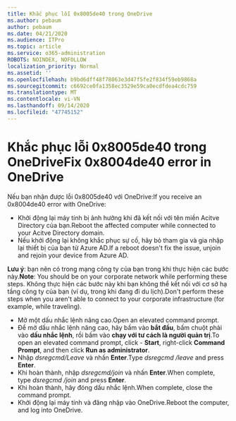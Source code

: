 ```yaml
---
title: Khắc phục lỗi 0x8005de40 trong OneDrive
ms.author: pebaum
author: pebaum
ms.date: 04/21/2020
ms.audience: ITPro
ms.topic: article
ms.service: o365-administration
ROBOTS: NOINDEX, NOFOLLOW
localization_priority: Normal
ms.assetid: ''
ms.openlocfilehash: b9bd6dff48f78063e3d47f5fe2f834f59eb9868a
ms.sourcegitcommit: c6692ce0fa1358ec3529e59ca0ecdfdea4cdc759
ms.translationtype: MT
ms.contentlocale: vi-VN
ms.lasthandoff: 09/14/2020
ms.locfileid: "47745152"
---
```

# <a name="fix-0x8004de40-error-in-onedrive"></a><span data-ttu-id="a5373-102">Khắc phục lỗi 0x8005de40 trong OneDrive</span><span class="sxs-lookup"><span data-stu-id="a5373-102">Fix 0x8004de40 error in OneDrive</span></span>

<span data-ttu-id="a5373-103">Nếu bạn nhận được lỗi 0x8005de40 với OneDrive:</span><span class="sxs-lookup"><span data-stu-id="a5373-103">If you receive an 0x8004de40 error with OneDrive:</span></span>

- <span data-ttu-id="a5373-104">Khởi động lại máy tính bị ảnh hưởng khi đã kết nối với tên miền Acitve Directory của bạn.</span><span class="sxs-lookup"><span data-stu-id="a5373-104">Reboot the affected computer while connected to your Acitve Directory domain.</span></span>
- <span data-ttu-id="a5373-105">Nếu khởi động lại không khắc phục sự cố, hãy bỏ tham gia và gia nhập lại thiết bị của bạn từ Azure AD.</span><span class="sxs-lookup"><span data-stu-id="a5373-105">If a reboot doesn't fix the issue, unjoin and rejoin your device from Azure AD.</span></span> 

<span data-ttu-id="a5373-106">**Lưu ý**: bạn nên có trong mạng công ty của bạn trong khi thực hiện các bước này.</span><span class="sxs-lookup"><span data-stu-id="a5373-106">**Note**: You should be on your corporate network while performing these steps.</span></span> <span data-ttu-id="a5373-107">Không thực hiện các bước này khi bạn không thể kết nối với cơ sở hạ tầng công ty của bạn (ví dụ, trong khi đang đi du lịch).</span><span class="sxs-lookup"><span data-stu-id="a5373-107">Don't perform these steps when you aren't able to connect to your corporate infrastructure (for example, while traveling).</span></span> 

- <span data-ttu-id="a5373-108">Mở một dấu nhắc lệnh nâng cao.</span><span class="sxs-lookup"><span data-stu-id="a5373-108">Open an elevated command prompt.</span></span> 
- <span data-ttu-id="a5373-109">Để mở dấu nhắc lệnh nâng cao, hãy bấm vào **bắt đầu**, bấm chuột phải vào **dấu nhắc lệnh**, rồi bấm vào **chạy với tư cách là người quản trị**.</span><span class="sxs-lookup"><span data-stu-id="a5373-109">To open an elevated command prompt, click - **Start**, right-click **Command Prompt**, and then click **Run as administrator**.</span></span>
- <span data-ttu-id="a5373-110">Nhập *dsregcmd/Leave* và nhấn **Enter**.</span><span class="sxs-lookup"><span data-stu-id="a5373-110">Type *dsregcmd /leave* and press **Enter**.</span></span>
- <span data-ttu-id="a5373-111">Khi hoàn thành, nhập *dsregcmd/join* và nhấn **Enter**.</span><span class="sxs-lookup"><span data-stu-id="a5373-111">When complete, type *dsregcmd /join* and press **Enter**.</span></span>
- <span data-ttu-id="a5373-112">Khi hoàn thành, hãy đóng dấu nhắc lệnh.</span><span class="sxs-lookup"><span data-stu-id="a5373-112">When complete, close the command prompt.</span></span>
- <span data-ttu-id="a5373-113">Khởi động lại máy tính và đăng nhập vào OneDrive.</span><span class="sxs-lookup"><span data-stu-id="a5373-113">Reboot the computer, and log into OneDrive.</span></span>